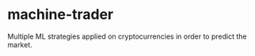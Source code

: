 # machine-trader
Multiple ML strategies applied on cryptocurrencies in order to predict the market.
